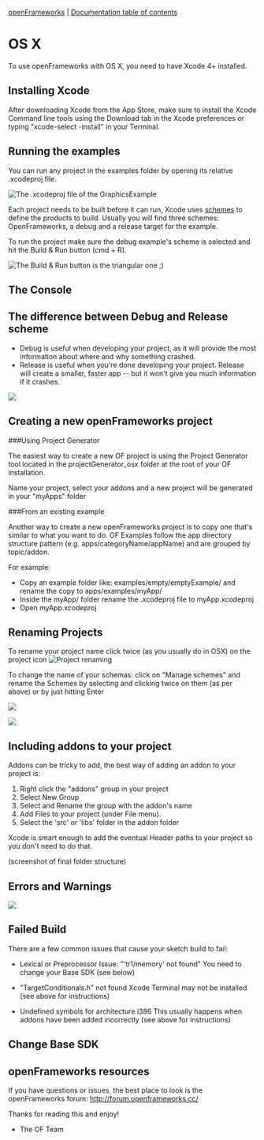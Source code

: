 [openFrameworks](http://openframeworks.cc/) | [Documentation table of contents](table_of_contents.md)

OS X
====
To use openFrameworks with OS X, you need to have Xcode 4+ installed. 

Installing Xcode
---------------------------------------------
After downloading Xcode from the App Store, make sure to install the Xcode Command line tools using the Download tab in the Xcode preferences or typing "xcode-select -install" in your Terminal.


Running the examples
---------------------------------------------
You can run any project in the examples folder by opening its relative .xcodeproj file.

![The .xcodeproj file of the GraphicsExample ](http://i.imgur.com/0WbPVqF.png)



Each project needs to be built before it can run, Xcode uses [schemes](https://developer.apple.com/library/mac/featuredarticles/XcodeConcepts/Concept-Schemes.html) to define the products to build. Usually you will find three schemes: OpenFrameworks, a debug and a release target for the example.

To run the project make sure the debug example's scheme is selected and hit the Build & Run button (cmd + R).

![The Build & Run button is the triangular one ;)](http://i.imgur.com/A4GZsgT.png)


The Console
-----------------------------------------------


The difference between Debug and Release scheme
-----------------------------------------------
- Debug is useful when developing your project, as it will provide the most information about where and why something crashed.
- Release is useful when you're done developing your project. Release will create a smaller, faster app -- but it won't give you much information if it crashes.

![](http://i.imgur.com/kBelTKn.png)


Creating a new openFrameworks project
-------------------------------------

###Using Project Generator

The easiest way to create a new OF project is using the Project Generator tool located in the projectGenerator_osx folder at the root of your OF installation.

Name your project, select your addons and a new project will be generated in your "myApps" folder

###From an existing example

Another way to create a new openFrameworks project is to copy one that's similar to what you want to do. OF Examples follow the app directory structure pattern (e.g. apps/categoryName/appName) and are grouped by topic/addon.

For example:

- Copy an example folder like: examples/empty/emptyExample/ and rename the copy to apps/examples/myApp/
- Inside the myApp/ folder rename the .xcodeproj file to myApp.xcodeproj
- Open myApp.xcodeproj



Renaming Projects
---------------------------------------------
To rename your project name click twice (as you usually do in OSX) on the project icon 
![Project renaming](http://i.imgur.com/BOHaTq6.png)

To change the name of your schemas: click on "Manage schemes" and rename the Schemes by selecting and clicking twice on them (as per above) or by just hitting Enter

![](http://i.imgur.com/8cHC9eB.png)

![](http://i.imgur.com/NNtXWO3.png)



Including addons to your project
---------------------------------------------
Addons can be tricky to add, the best way of adding an addon to your project is:

1. Right click the "addons" group in your project 
2. Select New Group 
3. Select and Rename the group with the addon's name 
4. Add Files to your project (under File menu). 
5. Select the 'src' or 'libs' folder in the addon folder

Xcode is smart enough to add the eventual Header paths to your project so you don't need to do that.

(screenshot of final folder structure)


Errors and Warnings
---------------------------------------------


![](http://i.imgur.com/rNUTH7l.jpg)


Failed Build
---------------------------------------------
There are a few common issues that cause your sketch build to fail:

- Lexical or Preprocessor Issue: "'tr1/memory' not found"
You need to change your Base SDK (see below) 

- "TargetConditionals.h" not found
Xcode Terminal may not be installed (see above for instructions)

- Undefined symbols for architecture i386
This usually happens when addons have been added incorrectly (see above for instructions)


Change Base SDK
---------------------------------------------


openFrameworks resources
------------------------
If you have questions or issues, the best place to look is the openFrameworks forum: 
http://forum.openframeworks.cc/


Thanks for reading this and enjoy!
- The OF Team
